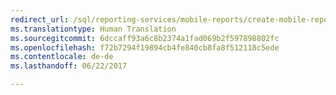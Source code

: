 ```yaml
--- 
redirect_url: /sql/reporting-services/mobile-reports/create-mobile-reports-with-sql-server-mobile-report-publisher
ms.translationtype: Human Translation
ms.sourcegitcommit: 6dccaff93a6c8b2374a1fad069b2f597898802fc
ms.openlocfilehash: f72b7294f19894cb4fe840cb8fa8f512118c5ede
ms.contentlocale: de-de
ms.lasthandoff: 06/22/2017

--- 
```


